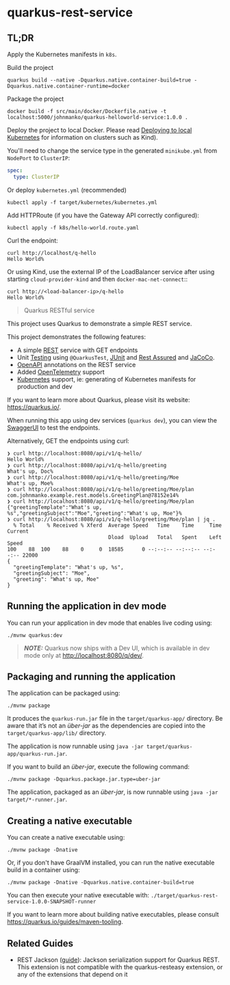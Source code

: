 # quarkus-rest-service

## TL;DR

Apply the Kubernetes manifests in `k8s`.

Build the project
```shell
quarkus build --native -Dquarkus.native.container-build=true -Dquarkus.native.container-runtime=docker
```

Package the project
```shell
docker build -f src/main/docker/Dockerfile.native -t localhost:5000/johnmanko/quarkus-helloworld-service:1.0.0 .
```

Deploy the project to local Docker.  Please read [Deploying to local Kubernetes](https://quarkus.io/guides/deploying-to-kubernetes#deploying-to-local-kubernetes) for information on clusters such as Kind).

You'll need to change the service type in the generated `minikube.yml` from `NodePort` to `ClusterIP`:

```yaml
spec:
  type: ClusterIP
```

Or deploy `kubernetes.yml` (recommended)
```shell
kubectl apply -f target/kubernetes/kubernetes.yml 
```

Add HTTPRoute (if you have the Gateway API correctly configured):

```shell
kubectl apply -f k8s/hello-world.route.yaml 
```

Curl the endpoint:
```shell
curl http://localhost/q-hello
Hello World%
```

Or using Kind, use the external IP of the LoadBalancer service after using starting `cloud-provider-kind` and then `docker-mac-net-connect`::
```shell
curl http://<load-balancer-ip>/q-hello
Hello World%
```

> Quarkus RESTful service

This project uses Quarkus to demonstrate a simple REST service.  

This project demonstrates the following features:

* A simple [REST](https://quarkus.io/guides/rest) service with GET endpoints
* Unit [Testing](https://quarkus.io/guides/getting-started-testing) using `@QuarkusTest`, [JUnit](https://junit.org/junit5/) and [Rest Assured](https://rest-assured.io/) and [JaCoCo](https://quarkus.io/guides/tests-with-coverage).
* [OpenAPI](https://quarkus.io/guides/openapi-swaggerui) annotations on the REST service
* Added [OpenTelemetry](https://quarkus.io/guides/opentelemetry) support
* [Kubernetes](https://quarkus.io/guides/deploying-to-kubernetes) support, ie: generating of Kubernetes manifests for production and dev

If you want to learn more about Quarkus, please visit its website: <https://quarkus.io/>.

When running this app using dev services (`quarkus dev`), you can view the [SwaggerUI](http://localhost:8080/q/dev-ui/io.quarkus.quarkus-smallrye-openapi/swagger-ui) to test the endpoints.

Alternatively, GET the endpoints using curl:

```
❯ curl http://localhost:8080/api/v1/q-hello/
Hello World%
❯ curl http://localhost:8080/api/v1/q-hello/greeting
What's up, Doc%                                                                                                                   ❯ curl http://localhost:8080/api/v1/q-hello/greeting/Moe
What's up, Moe%                                                                                                                   ❯ curl http://localhost:8080/api/v1/q-hello/greeting/Moe/plan
com.johnmanko.example.rest.models.GreetingPlan@78152e14%                                                                          ❯ curl http://localhost:8080/api/v1/q-hello/greeting/Moe/plan
{"greetingTemplate":"What's up, %s","greetingSubject":"Moe","greeting":"What's up, Moe"}%                                         ❯ curl http://localhost:8080/api/v1/q-hello/greeting/Moe/plan | jq .
  % Total    % Received % Xferd  Average Speed   Time    Time     Time  Current
                                 Dload  Upload   Total   Spent    Left  Speed
100    88  100    88    0     0  18585      0 --:--:-- --:--:-- --:--:-- 22000
{
  "greetingTemplate": "What's up, %s",
  "greetingSubject": "Moe",
  "greeting": "What's up, Moe"
}

```

## Running the application in dev mode

You can run your application in dev mode that enables live coding using:

```shell script
./mvnw quarkus:dev
```

> **_NOTE:_**  Quarkus now ships with a Dev UI, which is available in dev mode only at <http://localhost:8080/q/dev/>.

## Packaging and running the application

The application can be packaged using:

```shell script
./mvnw package
```

It produces the `quarkus-run.jar` file in the `target/quarkus-app/` directory.
Be aware that it’s not an _über-jar_ as the dependencies are copied into the `target/quarkus-app/lib/` directory.

The application is now runnable using `java -jar target/quarkus-app/quarkus-run.jar`.

If you want to build an _über-jar_, execute the following command:

```shell script
./mvnw package -Dquarkus.package.jar.type=uber-jar
```

The application, packaged as an _über-jar_, is now runnable using `java -jar target/*-runner.jar`.

## Creating a native executable

You can create a native executable using:

```shell script
./mvnw package -Dnative
```

Or, if you don't have GraalVM installed, you can run the native executable build in a container using:

```shell script
./mvnw package -Dnative -Dquarkus.native.container-build=true
```

You can then execute your native executable with: `./target/quarkus-rest-service-1.0.0-SNAPSHOT-runner`

If you want to learn more about building native executables, please consult <https://quarkus.io/guides/maven-tooling>.

## Related Guides

- REST Jackson ([guide](https://quarkus.io/guides/rest#json-serialisation)): Jackson serialization support for Quarkus REST. This extension is not compatible with the quarkus-resteasy extension, or any of the extensions that depend on it
